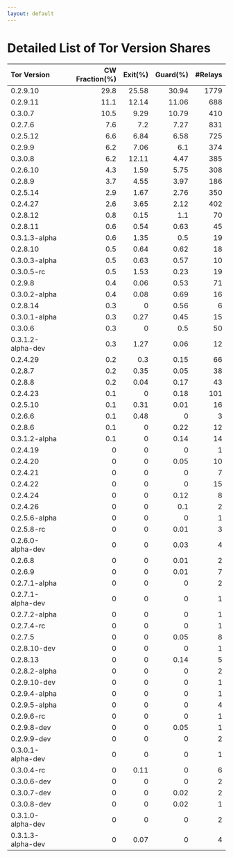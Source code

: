 ```yaml
---
layout: default
---
```



# Detailed List of Tor Version Shares

| Tor Version       |   CW Fraction(%) |   Exit(%) |   Guard(%) |   #Relays |
|:------------------|-----------------:|----------:|-----------:|----------:|
| 0.2.9.10          |             29.8 |     25.58 |      30.94 |      1779 |
| 0.2.9.11          |             11.1 |     12.14 |      11.06 |       688 |
| 0.3.0.7           |             10.5 |      9.29 |      10.79 |       410 |
| 0.2.7.6           |              7.6 |      7.2  |       7.27 |       831 |
| 0.2.5.12          |              6.6 |      6.84 |       6.58 |       725 |
| 0.2.9.9           |              6.2 |      7.06 |       6.1  |       374 |
| 0.3.0.8           |              6.2 |     12.11 |       4.47 |       385 |
| 0.2.6.10          |              4.3 |      1.59 |       5.75 |       308 |
| 0.2.8.9           |              3.7 |      4.55 |       3.97 |       186 |
| 0.2.5.14          |              2.9 |      1.67 |       2.76 |       350 |
| 0.2.4.27          |              2.6 |      3.65 |       2.12 |       402 |
| 0.2.8.12          |              0.8 |      0.15 |       1.1  |        70 |
| 0.2.8.11          |              0.6 |      0.54 |       0.63 |        45 |
| 0.3.1.3-alpha     |              0.6 |      1.35 |       0.5  |        19 |
| 0.2.8.10          |              0.5 |      0.64 |       0.62 |        18 |
| 0.3.0.3-alpha     |              0.5 |      0.63 |       0.57 |        10 |
| 0.3.0.5-rc        |              0.5 |      1.53 |       0.23 |        19 |
| 0.2.9.8           |              0.4 |      0.06 |       0.53 |        71 |
| 0.3.0.2-alpha     |              0.4 |      0.08 |       0.69 |        16 |
| 0.2.8.14          |              0.3 |      0    |       0.56 |         6 |
| 0.3.0.1-alpha     |              0.3 |      0.27 |       0.45 |        15 |
| 0.3.0.6           |              0.3 |      0    |       0.5  |        50 |
| 0.3.1.2-alpha-dev |              0.3 |      1.27 |       0.06 |        12 |
| 0.2.4.29          |              0.2 |      0.3  |       0.15 |        66 |
| 0.2.8.7           |              0.2 |      0.35 |       0.05 |        38 |
| 0.2.8.8           |              0.2 |      0.04 |       0.17 |        43 |
| 0.2.4.23          |              0.1 |      0    |       0.18 |       101 |
| 0.2.5.10          |              0.1 |      0.31 |       0.01 |        16 |
| 0.2.6.6           |              0.1 |      0.48 |       0    |         3 |
| 0.2.8.6           |              0.1 |      0    |       0.22 |        12 |
| 0.3.1.2-alpha     |              0.1 |      0    |       0.14 |        14 |
| 0.2.4.19          |              0   |      0    |       0    |         1 |
| 0.2.4.20          |              0   |      0    |       0.05 |        10 |
| 0.2.4.21          |              0   |      0    |       0    |         7 |
| 0.2.4.22          |              0   |      0    |       0    |        15 |
| 0.2.4.24          |              0   |      0    |       0.12 |         8 |
| 0.2.4.26          |              0   |      0    |       0.1  |         2 |
| 0.2.5.6-alpha     |              0   |      0    |       0    |         1 |
| 0.2.5.8-rc        |              0   |      0    |       0.01 |         3 |
| 0.2.6.0-alpha-dev |              0   |      0    |       0.03 |         4 |
| 0.2.6.8           |              0   |      0    |       0.01 |         2 |
| 0.2.6.9           |              0   |      0    |       0.01 |         7 |
| 0.2.7.1-alpha     |              0   |      0    |       0    |         2 |
| 0.2.7.1-alpha-dev |              0   |      0    |       0    |         1 |
| 0.2.7.2-alpha     |              0   |      0    |       0    |         1 |
| 0.2.7.4-rc        |              0   |      0    |       0    |         1 |
| 0.2.7.5           |              0   |      0    |       0.05 |         8 |
| 0.2.8.10-dev      |              0   |      0    |       0    |         1 |
| 0.2.8.13          |              0   |      0    |       0.14 |         5 |
| 0.2.8.2-alpha     |              0   |      0    |       0    |         2 |
| 0.2.9.10-dev      |              0   |      0    |       0    |         1 |
| 0.2.9.4-alpha     |              0   |      0    |       0    |         1 |
| 0.2.9.5-alpha     |              0   |      0    |       0    |         4 |
| 0.2.9.6-rc        |              0   |      0    |       0    |         1 |
| 0.2.9.8-dev       |              0   |      0    |       0.05 |         1 |
| 0.2.9.9-dev       |              0   |      0    |       0    |         2 |
| 0.3.0.1-alpha-dev |              0   |      0    |       0    |         1 |
| 0.3.0.4-rc        |              0   |      0.11 |       0    |         6 |
| 0.3.0.6-dev       |              0   |      0    |       0    |         2 |
| 0.3.0.7-dev       |              0   |      0    |       0.02 |         2 |
| 0.3.0.8-dev       |              0   |      0    |       0.02 |         1 |
| 0.3.1.0-alpha-dev |              0   |      0    |       0    |         2 |
| 0.3.1.3-alpha-dev |              0   |      0.07 |       0    |         4 |